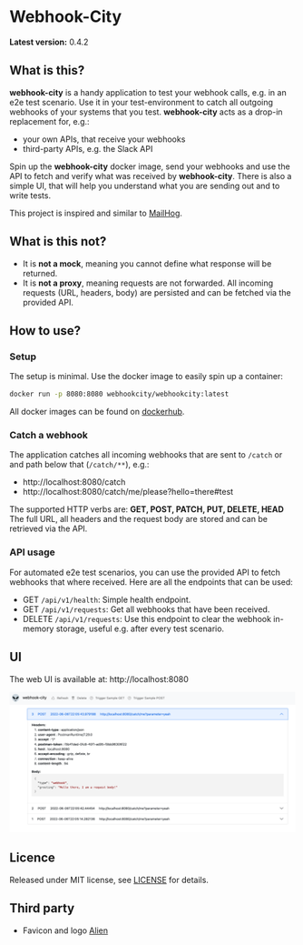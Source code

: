# Webhook-City

**Latest version:** 0.4.2

## What is this?

**webhook-city** is a handy application to test your webhook calls, e.g. in an e2e test scenario.
Use it in your test-environment to catch all outgoing webhooks of your systems that you test.
**webhook-city** acts as a drop-in replacement for, e.g.:

- your own APIs, that receive your webhooks
- third-party APIs, e.g. the Slack API

Spin up the **webhook-city** docker image, send your webhooks and use the API to fetch and verify what was received
by **webhook-city**. There is also a simple UI, that will help you understand what you are sending out and to write tests.

This project is inspired and similar to [MailHog](https://github.com/mailhog/MailHog).

## What is this not?

- It is **not a mock**, meaning you cannot define what response will be returned.
- It is **not a proxy**, meaning requests are not forwarded. All incoming requests (URL, headers, body) are persisted
and can be fetched via the provided API.


## How to use?

### Setup

The setup is minimal. Use the docker image to easily spin up a container:

```zsh
docker run -p 8080:8080 webhookcity/webhookcity:latest
```

All docker images can be found on [dockerhub](https://hub.docker.com/repository/docker/webhookcity/webhookcity/general).

### Catch a webhook

The application catches all incoming webhooks that are sent to ``/catch`` or and path below that (``/catch/**``), e.g.:

- http://localhost:8080/catch
- http://localhost:8080/catch/me/please?hello=there#test

The supported HTTP verbs are: **GET, POST, PATCH, PUT, DELETE, HEAD**
The full URL, all headers and the request body are stored and can be retrieved via the API.


### API usage

For automated e2e test scenarios, you can use the provided API to fetch webhooks that where received. Here are all the 
endpoints that can be used:

- GET ``/api/v1/health``: Simple health endpoint.
- GET ``/api/v1/requests``: Get all webhooks that have been received.
- DELETE ``/api/v1/requests``: Use this endpoint to clear the webhook in-memory storage, useful e.g. after every test scenario.


## UI

The web UI is available at: http://localhost:8080

![webhook-city UI example](webhookcity-UI.png)

## Licence

Released under MIT license, see [LICENSE](https://github.com/bayerls/webhook-city/blob/main/LICENSE.md) for details.

## Third party 

- Favicon and logo [Alien](https://favicon.io/emoji-favicons/alien)